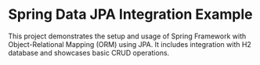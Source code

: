 # Spring Data JPA Integration Example
This project demonstrates the setup and usage of Spring Framework with Object-Relational Mapping (ORM) using JPA. It includes integration with H2 database and showcases basic CRUD operations.
